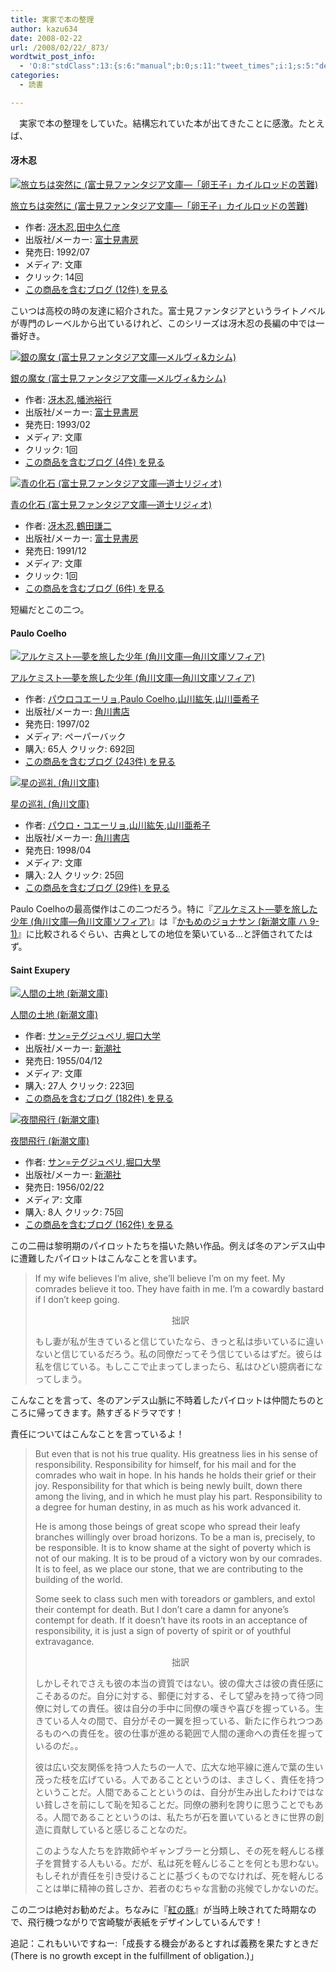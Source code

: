 ```yaml
---
title: 実家で本の整理
author: kazu634
date: 2008-02-22
url: /2008/02/22/_873/
wordtwit_post_info:
  - 'O:8:"stdClass":13:{s:6:"manual";b:0;s:11:"tweet_times";i:1;s:5:"delay";i:0;s:7:"enabled";i:1;s:10:"separation";s:2:"60";s:7:"version";s:3:"3.7";s:14:"tweet_template";b:0;s:6:"status";i:2;s:6:"result";a:0:{}s:13:"tweet_counter";i:2;s:13:"tweet_log_ids";a:1:{i:0;i:3757;}s:9:"hash_tags";a:0:{}s:8:"accounts";a:1:{i:0;s:7:"kazu634";}}'
categories:
  - 読書

---
```

<div class="section">
<p>
    　実家で本の整理をしていた。結構忘れていた本が出てきたことに感激。たとえば、
</p>
  
<h4>
    冴木忍
</h4>
  
<div class="hatena-asin-detail">
<a href="http://www.amazon.co.jp/dp/4829124474/?tag=hatena_st1-22&ascsubtag=d-7ibv" onclick="__gaTracker('send', 'event', 'outbound-article', 'http://www.amazon.co.jp/dp/4829124474/?tag=hatena_st1-22&ascsubtag=d-7ibv', '');"><img src="http://d.hatena.ne.jp/images/hatena_aws.gif" class="hatena-asin-detail-image" alt="旅立ちは突然に (富士見ファンタジア文庫―「卵王子」カイルロッドの苦難)" title="旅立ちは突然に (富士見ファンタジア文庫―「卵王子」カイルロッドの苦難)" /></a></p> 
    
<div class="hatena-asin-detail-info">
<p class="hatena-asin-detail-title">
<a href="http://www.amazon.co.jp/dp/4829124474/?tag=hatena_st1-22&ascsubtag=d-7ibv" onclick="__gaTracker('send', 'event', 'outbound-article', 'http://www.amazon.co.jp/dp/4829124474/?tag=hatena_st1-22&ascsubtag=d-7ibv', '旅立ちは突然に (富士見ファンタジア文庫―「卵王子」カイルロッドの苦難)');">旅立ちは突然に (富士見ファンタジア文庫―「卵王子」カイルロッドの苦難)</a>
</p>
      
<ul>
<li>
<span class="hatena-asin-detail-label">作者:</span> <a href="http://d.hatena.ne.jp/keyword/%BA%E3%CC%DA%C7%A6" onclick="__gaTracker('send', 'event', 'outbound-article', 'http://d.hatena.ne.jp/keyword/%BA%E3%CC%DA%C7%A6', '冴木忍');" class="keyword">冴木忍</a>,<a href="http://d.hatena.ne.jp/keyword/%C5%C4%C3%E6%B5%D7%BF%CE%C9%A7" onclick="__gaTracker('send', 'event', 'outbound-article', 'http://d.hatena.ne.jp/keyword/%C5%C4%C3%E6%B5%D7%BF%CE%C9%A7', '田中久仁彦');" class="keyword">田中久仁彦</a>
</li>
<li>
<span class="hatena-asin-detail-label">出版社/メーカー:</span> <a href="http://d.hatena.ne.jp/keyword/%C9%D9%BB%CE%B8%AB%BD%F1%CB%BC" onclick="__gaTracker('send', 'event', 'outbound-article', 'http://d.hatena.ne.jp/keyword/%C9%D9%BB%CE%B8%AB%BD%F1%CB%BC', '富士見書房');" class="keyword">富士見書房</a>
</li>
<li>
<span class="hatena-asin-detail-label">発売日:</span> 1992/07
</li>
<li>
<span class="hatena-asin-detail-label">メディア:</span> 文庫
</li>
<li>
<span class="hatena-asin-detail-label">クリック</span>: 14回
</li>
<li>
<a href="http://d.hatena.ne.jp/asin/4829124474" onclick="__gaTracker('send', 'event', 'outbound-article', 'http://d.hatena.ne.jp/asin/4829124474', 'この商品を含むブログ (12件) を見る');" target="_blank">この商品を含むブログ (12件) を見る</a>
</li>
</ul>
</div>
    
<div class="hatena-asin-detail-foot">
</div>
</div>
  
<p>
    こいつは高校の時の友達に紹介された。富士見ファンタジアというライトノベルが専門のレーベルから出ているけれど、このシリーズは冴木忍の長編の中では一番好き。
</p>
  
<div class="hatena-asin-detail">
<a href="http://www.amazon.co.jp/dp/4829124687/?tag=hatena_st1-22&ascsubtag=d-7ibv" onclick="__gaTracker('send', 'event', 'outbound-article', 'http://www.amazon.co.jp/dp/4829124687/?tag=hatena_st1-22&ascsubtag=d-7ibv', '');"><img src="http://d.hatena.ne.jp/images/hatena_aws.gif" class="hatena-asin-detail-image" alt="銀の魔女 (富士見ファンタジア文庫―メルヴィ&カシム)" title="銀の魔女 (富士見ファンタジア文庫―メルヴィ&カシム)" /></a></p> 
    
<div class="hatena-asin-detail-info">
<p class="hatena-asin-detail-title">
<a href="http://www.amazon.co.jp/dp/4829124687/?tag=hatena_st1-22&ascsubtag=d-7ibv" onclick="__gaTracker('send', 'event', 'outbound-article', 'http://www.amazon.co.jp/dp/4829124687/?tag=hatena_st1-22&ascsubtag=d-7ibv', '銀の魔女 (富士見ファンタジア文庫―メルヴィ&#038;カシム)');">銀の魔女 (富士見ファンタジア文庫―メルヴィ&カシム)</a>
</p>
      
<ul>
<li>
<span class="hatena-asin-detail-label">作者:</span> <a href="http://d.hatena.ne.jp/keyword/%BA%E3%CC%DA%C7%A6" onclick="__gaTracker('send', 'event', 'outbound-article', 'http://d.hatena.ne.jp/keyword/%BA%E3%CC%DA%C7%A6', '冴木忍');" class="keyword">冴木忍</a>,<a href="http://d.hatena.ne.jp/keyword/%C8%A8%C3%D3%CD%B5%B9%D4" onclick="__gaTracker('send', 'event', 'outbound-article', 'http://d.hatena.ne.jp/keyword/%C8%A8%C3%D3%CD%B5%B9%D4', '幡池裕行');" class="keyword">幡池裕行</a>
</li>
<li>
<span class="hatena-asin-detail-label">出版社/メーカー:</span> <a href="http://d.hatena.ne.jp/keyword/%C9%D9%BB%CE%B8%AB%BD%F1%CB%BC" onclick="__gaTracker('send', 'event', 'outbound-article', 'http://d.hatena.ne.jp/keyword/%C9%D9%BB%CE%B8%AB%BD%F1%CB%BC', '富士見書房');" class="keyword">富士見書房</a>
</li>
<li>
<span class="hatena-asin-detail-label">発売日:</span> 1993/02
</li>
<li>
<span class="hatena-asin-detail-label">メディア:</span> 文庫
</li>
<li>
<span class="hatena-asin-detail-label">クリック</span>: 1回
</li>
<li>
<a href="http://d.hatena.ne.jp/asin/4829124687" onclick="__gaTracker('send', 'event', 'outbound-article', 'http://d.hatena.ne.jp/asin/4829124687', 'この商品を含むブログ (4件) を見る');" target="_blank">この商品を含むブログ (4件) を見る</a>
</li>
</ul>
</div>
    
<div class="hatena-asin-detail-foot">
</div>
</div>
  
<div class="hatena-asin-detail">
<a href="http://www.amazon.co.jp/dp/482912413X/?tag=hatena_st1-22&ascsubtag=d-7ibv" onclick="__gaTracker('send', 'event', 'outbound-article', 'http://www.amazon.co.jp/dp/482912413X/?tag=hatena_st1-22&ascsubtag=d-7ibv', '');"><img src="http://d.hatena.ne.jp/images/hatena_aws.gif" class="hatena-asin-detail-image" alt="青の化石 (富士見ファンタジア文庫―道士リジィオ)" title="青の化石 (富士見ファンタジア文庫―道士リジィオ)" /></a></p> 
    
<div class="hatena-asin-detail-info">
<p class="hatena-asin-detail-title">
<a href="http://www.amazon.co.jp/dp/482912413X/?tag=hatena_st1-22&ascsubtag=d-7ibv" onclick="__gaTracker('send', 'event', 'outbound-article', 'http://www.amazon.co.jp/dp/482912413X/?tag=hatena_st1-22&ascsubtag=d-7ibv', '青の化石 (富士見ファンタジア文庫―道士リジィオ)');">青の化石 (富士見ファンタジア文庫―道士リジィオ)</a>
</p>
      
<ul>
<li>
<span class="hatena-asin-detail-label">作者:</span> <a href="http://d.hatena.ne.jp/keyword/%BA%E3%CC%DA%C7%A6" onclick="__gaTracker('send', 'event', 'outbound-article', 'http://d.hatena.ne.jp/keyword/%BA%E3%CC%DA%C7%A6', '冴木忍');" class="keyword">冴木忍</a>,<a href="http://d.hatena.ne.jp/keyword/%C4%E1%C5%C4%B8%AC%C6%F3" onclick="__gaTracker('send', 'event', 'outbound-article', 'http://d.hatena.ne.jp/keyword/%C4%E1%C5%C4%B8%AC%C6%F3', '鶴田謙二');" class="keyword">鶴田謙二</a>
</li>
<li>
<span class="hatena-asin-detail-label">出版社/メーカー:</span> <a href="http://d.hatena.ne.jp/keyword/%C9%D9%BB%CE%B8%AB%BD%F1%CB%BC" onclick="__gaTracker('send', 'event', 'outbound-article', 'http://d.hatena.ne.jp/keyword/%C9%D9%BB%CE%B8%AB%BD%F1%CB%BC', '富士見書房');" class="keyword">富士見書房</a>
</li>
<li>
<span class="hatena-asin-detail-label">発売日:</span> 1991/12
</li>
<li>
<span class="hatena-asin-detail-label">メディア:</span> 文庫
</li>
<li>
<span class="hatena-asin-detail-label">クリック</span>: 1回
</li>
<li>
<a href="http://d.hatena.ne.jp/asin/482912413X" onclick="__gaTracker('send', 'event', 'outbound-article', 'http://d.hatena.ne.jp/asin/482912413X', 'この商品を含むブログ (6件) を見る');" target="_blank">この商品を含むブログ (6件) を見る</a>
</li>
</ul>
</div>
    
<div class="hatena-asin-detail-foot">
</div>
</div>
  
<p>
    短編だとこの二つ。
</p>
  
<h4>
    Paulo Coelho
</h4>
  
<div class="hatena-asin-detail">
<a href="http://www.amazon.co.jp/dp/404275001X/?tag=hatena_st1-22&ascsubtag=d-7ibv" onclick="__gaTracker('send', 'event', 'outbound-article', 'http://www.amazon.co.jp/dp/404275001X/?tag=hatena_st1-22&ascsubtag=d-7ibv', '');"><img src="https://images-na.ssl-images-amazon.com/images/I/51GoJJj1UOL._SL160_.jpg" class="hatena-asin-detail-image" alt="アルケミスト―夢を旅した少年 (角川文庫―角川文庫ソフィア)" title="アルケミスト―夢を旅した少年 (角川文庫―角川文庫ソフィア)" /></a></p> 
    
<div class="hatena-asin-detail-info">
<p class="hatena-asin-detail-title">
<a href="http://www.amazon.co.jp/dp/404275001X/?tag=hatena_st1-22&ascsubtag=d-7ibv" onclick="__gaTracker('send', 'event', 'outbound-article', 'http://www.amazon.co.jp/dp/404275001X/?tag=hatena_st1-22&ascsubtag=d-7ibv', 'アルケミスト―夢を旅した少年 (角川文庫―角川文庫ソフィア)');">アルケミスト―夢を旅した少年 (角川文庫―角川文庫ソフィア)</a>
</p>
      
<ul>
<li>
<span class="hatena-asin-detail-label">作者:</span> <a href="http://d.hatena.ne.jp/keyword/%A5%D1%A5%A6%A5%ED%A5%B3%A5%A8%A1%BC%A5%EA%A5%E7" onclick="__gaTracker('send', 'event', 'outbound-article', 'http://d.hatena.ne.jp/keyword/%A5%D1%A5%A6%A5%ED%A5%B3%A5%A8%A1%BC%A5%EA%A5%E7', 'パウロコエーリョ');" class="keyword">パウロコエーリョ</a>,<a href="http://d.hatena.ne.jp/keyword/Paulo%20Coelho" onclick="__gaTracker('send', 'event', 'outbound-article', 'http://d.hatena.ne.jp/keyword/Paulo%20Coelho', 'Paulo Coelho');" class="keyword">Paulo Coelho</a>,<a href="http://d.hatena.ne.jp/keyword/%BB%B3%C0%EE%B9%C9%CC%F0" onclick="__gaTracker('send', 'event', 'outbound-article', 'http://d.hatena.ne.jp/keyword/%BB%B3%C0%EE%B9%C9%CC%F0', '山川紘矢');" class="keyword">山川紘矢</a>,<a href="http://d.hatena.ne.jp/keyword/%BB%B3%C0%EE%B0%A1%B4%F5%BB%D2" onclick="__gaTracker('send', 'event', 'outbound-article', 'http://d.hatena.ne.jp/keyword/%BB%B3%C0%EE%B0%A1%B4%F5%BB%D2', '山川亜希子');" class="keyword">山川亜希子</a>
</li>
<li>
<span class="hatena-asin-detail-label">出版社/メーカー:</span> <a href="http://d.hatena.ne.jp/keyword/%B3%D1%C0%EE%BD%F1%C5%B9" onclick="__gaTracker('send', 'event', 'outbound-article', 'http://d.hatena.ne.jp/keyword/%B3%D1%C0%EE%BD%F1%C5%B9', '角川書店');" class="keyword">角川書店</a>
</li>
<li>
<span class="hatena-asin-detail-label">発売日:</span> 1997/02
</li>
<li>
<span class="hatena-asin-detail-label">メディア:</span> ペーパーバック
</li>
<li>
<span class="hatena-asin-detail-label">購入</span>: 65人 <span class="hatena-asin-detail-label">クリック</span>: 692回
</li>
<li>
<a href="http://d.hatena.ne.jp/asin/404275001X" onclick="__gaTracker('send', 'event', 'outbound-article', 'http://d.hatena.ne.jp/asin/404275001X', 'この商品を含むブログ (243件) を見る');" target="_blank">この商品を含むブログ (243件) を見る</a>
</li>
</ul>
</div>
    
<div class="hatena-asin-detail-foot">
</div>
</div>
  
<div class="hatena-asin-detail">
<a href="http://www.amazon.co.jp/dp/4042750028/?tag=hatena_st1-22&ascsubtag=d-7ibv" onclick="__gaTracker('send', 'event', 'outbound-article', 'http://www.amazon.co.jp/dp/4042750028/?tag=hatena_st1-22&ascsubtag=d-7ibv', '');"><img src="https://images-na.ssl-images-amazon.com/images/I/51PQZEQ2XJL._SL160_.jpg" class="hatena-asin-detail-image" alt="星の巡礼 (角川文庫)" title="星の巡礼 (角川文庫)" /></a></p> 
    
<div class="hatena-asin-detail-info">
<p class="hatena-asin-detail-title">
<a href="http://www.amazon.co.jp/dp/4042750028/?tag=hatena_st1-22&ascsubtag=d-7ibv" onclick="__gaTracker('send', 'event', 'outbound-article', 'http://www.amazon.co.jp/dp/4042750028/?tag=hatena_st1-22&ascsubtag=d-7ibv', '星の巡礼 (角川文庫)');">星の巡礼 (角川文庫)</a>
</p>
      
<ul>
<li>
<span class="hatena-asin-detail-label">作者:</span> <a href="http://d.hatena.ne.jp/keyword/%A5%D1%A5%A6%A5%ED%A1%A6%A5%B3%A5%A8%A1%BC%A5%EA%A5%E7" onclick="__gaTracker('send', 'event', 'outbound-article', 'http://d.hatena.ne.jp/keyword/%A5%D1%A5%A6%A5%ED%A1%A6%A5%B3%A5%A8%A1%BC%A5%EA%A5%E7', 'パウロ・コエーリョ');" class="keyword">パウロ・コエーリョ</a>,<a href="http://d.hatena.ne.jp/keyword/%BB%B3%C0%EE%B9%C9%CC%F0" onclick="__gaTracker('send', 'event', 'outbound-article', 'http://d.hatena.ne.jp/keyword/%BB%B3%C0%EE%B9%C9%CC%F0', '山川紘矢');" class="keyword">山川紘矢</a>,<a href="http://d.hatena.ne.jp/keyword/%BB%B3%C0%EE%B0%A1%B4%F5%BB%D2" onclick="__gaTracker('send', 'event', 'outbound-article', 'http://d.hatena.ne.jp/keyword/%BB%B3%C0%EE%B0%A1%B4%F5%BB%D2', '山川亜希子');" class="keyword">山川亜希子</a>
</li>
<li>
<span class="hatena-asin-detail-label">出版社/メーカー:</span> <a href="http://d.hatena.ne.jp/keyword/%B3%D1%C0%EE%BD%F1%C5%B9" onclick="__gaTracker('send', 'event', 'outbound-article', 'http://d.hatena.ne.jp/keyword/%B3%D1%C0%EE%BD%F1%C5%B9', '角川書店');" class="keyword">角川書店</a>
</li>
<li>
<span class="hatena-asin-detail-label">発売日:</span> 1998/04
</li>
<li>
<span class="hatena-asin-detail-label">メディア:</span> 文庫
</li>
<li>
<span class="hatena-asin-detail-label">購入</span>: 2人 <span class="hatena-asin-detail-label">クリック</span>: 25回
</li>
<li>
<a href="http://d.hatena.ne.jp/asin/4042750028" onclick="__gaTracker('send', 'event', 'outbound-article', 'http://d.hatena.ne.jp/asin/4042750028', 'この商品を含むブログ (29件) を見る');" target="_blank">この商品を含むブログ (29件) を見る</a>
</li>
</ul>
</div>
    
<div class="hatena-asin-detail-foot">
</div>
</div>
  
<p>
    Paulo Coelhoの最高傑作はこの二つだろう。特に『<a href="http://d.hatena.ne.jp/asin/404275001X" onclick="__gaTracker('send', 'event', 'outbound-article', 'http://d.hatena.ne.jp/asin/404275001X', 'アルケミスト―夢を旅した少年 (角川文庫―角川文庫ソフィア)');">アルケミスト―夢を旅した少年 (角川文庫―角川文庫ソフィア)</a>』は『<a href="http://d.hatena.ne.jp/asin/4102159010" onclick="__gaTracker('send', 'event', 'outbound-article', 'http://d.hatena.ne.jp/asin/4102159010', 'かもめのジョナサン (新潮文庫 ハ 9-1)');">かもめのジョナサン (新潮文庫 ハ 9-1)</a>』に比較されるぐらい、古典としての地位を築いている…と評価されてたはず。
</p>
  
<h4>
    Saint Exupery
</h4>
  
<div class="hatena-asin-detail">
<a href="http://www.amazon.co.jp/dp/4102122028/?tag=hatena_st1-22&ascsubtag=d-7ibv" onclick="__gaTracker('send', 'event', 'outbound-article', 'http://www.amazon.co.jp/dp/4102122028/?tag=hatena_st1-22&ascsubtag=d-7ibv', '');"><img src="https://images-na.ssl-images-amazon.com/images/I/51V2136GP5L._SL160_.jpg" class="hatena-asin-detail-image" alt="人間の土地 (新潮文庫)" title="人間の土地 (新潮文庫)" /></a></p> 
    
<div class="hatena-asin-detail-info">
<p class="hatena-asin-detail-title">
<a href="http://www.amazon.co.jp/dp/4102122028/?tag=hatena_st1-22&ascsubtag=d-7ibv" onclick="__gaTracker('send', 'event', 'outbound-article', 'http://www.amazon.co.jp/dp/4102122028/?tag=hatena_st1-22&ascsubtag=d-7ibv', '人間の土地 (新潮文庫)');">人間の土地 (新潮文庫)</a>
</p>
      
<ul>
<li>
<span class="hatena-asin-detail-label">作者:</span> <a href="http://d.hatena.ne.jp/keyword/%A5%B5%A5%F3%3D%A5%C6%A5%B0%A5%B8%A5%E5%A5%DA%A5%EA" onclick="__gaTracker('send', 'event', 'outbound-article', 'http://d.hatena.ne.jp/keyword/%A5%B5%A5%F3%3D%A5%C6%A5%B0%A5%B8%A5%E5%A5%DA%A5%EA', 'サン=テグジュペリ');" class="keyword">サン=テグジュペリ</a>,<a href="http://d.hatena.ne.jp/keyword/%CB%D9%B8%FD%C2%E7%B3%D8" onclick="__gaTracker('send', 'event', 'outbound-article', 'http://d.hatena.ne.jp/keyword/%CB%D9%B8%FD%C2%E7%B3%D8', '堀口大学');" class="keyword">堀口大学</a>
</li>
<li>
<span class="hatena-asin-detail-label">出版社/メーカー:</span> <a href="http://d.hatena.ne.jp/keyword/%BF%B7%C4%AC%BC%D2" onclick="__gaTracker('send', 'event', 'outbound-article', 'http://d.hatena.ne.jp/keyword/%BF%B7%C4%AC%BC%D2', '新潮社');" class="keyword">新潮社</a>
</li>
<li>
<span class="hatena-asin-detail-label">発売日:</span> 1955/04/12
</li>
<li>
<span class="hatena-asin-detail-label">メディア:</span> 文庫
</li>
<li>
<span class="hatena-asin-detail-label">購入</span>: 27人 <span class="hatena-asin-detail-label">クリック</span>: 223回
</li>
<li>
<a href="http://d.hatena.ne.jp/asin/4102122028" onclick="__gaTracker('send', 'event', 'outbound-article', 'http://d.hatena.ne.jp/asin/4102122028', 'この商品を含むブログ (182件) を見る');" target="_blank">この商品を含むブログ (182件) を見る</a>
</li>
</ul>
</div>
    
<div class="hatena-asin-detail-foot">
</div>
</div>
  
<div class="hatena-asin-detail">
<a href="http://www.amazon.co.jp/dp/410212201X/?tag=hatena_st1-22&ascsubtag=d-7ibv" onclick="__gaTracker('send', 'event', 'outbound-article', 'http://www.amazon.co.jp/dp/410212201X/?tag=hatena_st1-22&ascsubtag=d-7ibv', '');"><img src="https://images-na.ssl-images-amazon.com/images/I/51hhXcnpzIL._SL160_.jpg" class="hatena-asin-detail-image" alt="夜間飛行 (新潮文庫)" title="夜間飛行 (新潮文庫)" /></a></p> 
    
<div class="hatena-asin-detail-info">
<p class="hatena-asin-detail-title">
<a href="http://www.amazon.co.jp/dp/410212201X/?tag=hatena_st1-22&ascsubtag=d-7ibv" onclick="__gaTracker('send', 'event', 'outbound-article', 'http://www.amazon.co.jp/dp/410212201X/?tag=hatena_st1-22&ascsubtag=d-7ibv', '夜間飛行 (新潮文庫)');">夜間飛行 (新潮文庫)</a>
</p>
      
<ul>
<li>
<span class="hatena-asin-detail-label">作者:</span> <a href="http://d.hatena.ne.jp/keyword/%A5%B5%A5%F3%3D%A5%C6%A5%B0%A5%B8%A5%E5%A5%DA%A5%EA" onclick="__gaTracker('send', 'event', 'outbound-article', 'http://d.hatena.ne.jp/keyword/%A5%B5%A5%F3%3D%A5%C6%A5%B0%A5%B8%A5%E5%A5%DA%A5%EA', 'サン=テグジュペリ');" class="keyword">サン=テグジュペリ</a>,<a href="http://d.hatena.ne.jp/keyword/%CB%D9%B8%FD%C2%E7%D5%DC" onclick="__gaTracker('send', 'event', 'outbound-article', 'http://d.hatena.ne.jp/keyword/%CB%D9%B8%FD%C2%E7%D5%DC', '堀口大學');" class="keyword">堀口大學</a>
</li>
<li>
<span class="hatena-asin-detail-label">出版社/メーカー:</span> <a href="http://d.hatena.ne.jp/keyword/%BF%B7%C4%AC%BC%D2" onclick="__gaTracker('send', 'event', 'outbound-article', 'http://d.hatena.ne.jp/keyword/%BF%B7%C4%AC%BC%D2', '新潮社');" class="keyword">新潮社</a>
</li>
<li>
<span class="hatena-asin-detail-label">発売日:</span> 1956/02/22
</li>
<li>
<span class="hatena-asin-detail-label">メディア:</span> 文庫
</li>
<li>
<span class="hatena-asin-detail-label">購入</span>: 8人 <span class="hatena-asin-detail-label">クリック</span>: 75回
</li>
<li>
<a href="http://d.hatena.ne.jp/asin/410212201X" onclick="__gaTracker('send', 'event', 'outbound-article', 'http://d.hatena.ne.jp/asin/410212201X', 'この商品を含むブログ (162件) を見る');" target="_blank">この商品を含むブログ (162件) を見る</a>
</li>
</ul>
</div>
    
<div class="hatena-asin-detail-foot">
</div>
</div>
  
<p>
    この二冊は黎明期のパイロットたちを描いた熱い作品。例えば冬のアンデス山中に遭難したパイロットはこんなことを言います。
</p>
  
<blockquote>
<p>
      If my wife believes I&#8217;m alive, she&#8217;ll believe I&#8217;m on my feet. My comrades believe it too. They have faith in me. I&#8217;m a cowardly bastard if I don&#8217;t keep going.
</p>
    
<p>
<center>
        拙訳
</center>
</p>
    
<p>
      もし妻が私が生きていると信じていたなら、きっと私は歩いているに違いないと信じているだろう。私の同僚だってそう信じているはずだ。彼らは私を信じている。もしここで止まってしまったら、私はひどい臆病者になってしまう。
</p>
</blockquote>
  
<p>
    こんなことを言って、冬のアンデス山脈に不時着したパイロットは仲間たちのところに帰ってきます。熱すぎるドラマです！
</p>
  
<p>
    責任についてはこんなことを言っているよ！
</p>
  
<blockquote>
<p>
      But even that is not his true quality. His greatness lies in his sense of responsibility. Responsibility for himself, for his mail and for the comrades who wait in hope. In his hands he holds their grief or their joy. Responsibility for that which is being newly built, down there among the living, and in which he must play his part. Responsibility to a degree for human destiny, in as much as his work advanced it.
</p>
    
<p>
      He is among those beings of great scope who spread their leafy branches willingly over broad horizons. To be a man is, precisely, to be responsible. It is to know shame at the sight of poverty which is not of our making. It is to be proud of a victory won by our comrades. It is to feel, as we place our stone, that we are contributing to the building of the world.
</p>
    
<p>
      Some seek to class such men with toreadors or gamblers, and extol their contempt for death. But I don&#8217;t care a damn for anyone&#8217;s contempt for death. If it doesn&#8217;t have its roots in an acceptance of responsibility, it is just a sign of poverty of spirit or of youthful extravagance.
</p>
    
<p>
<center>
        拙訳
</center>
</p>
    
<p>
      しかしそれでさえも彼の本当の資質ではない。彼の偉大さは彼の責任感にこそあるのだ。自分に対する、郵便に対する、そして望みを持って待つ同僚に対しての責任。彼は自分の手中に同僚の嘆きや喜びを握っている。生きている人々の間で、自分がその一翼を担っている、新たに作られつつあるものへの責任を。彼の仕事が進める範囲で人間の運命への責任を握っているのだ。。
</p>
    
<p>
      彼は広い交友関係を持つ人たちの一人で、広大な地平線に進んで葉の生い茂った枝を広げている。人であることというのは、まさしく、責任を持つということだ。人間であることというのは、自分が生み出したわけではない貧しさを前にして恥を知ることだ。同僚の勝利を誇りに思うことでもある。人間であることというのは、私たちが石を置いているときに世界の創造に貢献していると感じることなのだ。
</p>
    
<p>
      このような人たちを詐欺師やギャンブラーと分類し、その死を軽んじる様子を賞賛する人もいる。だが、私は死を軽んじることを何とも思わない。もしそれが責任を引き受けることに基づくものでなければ、死を軽んじることは単に精神の貧しさか、若者のむちゃな言動の兆候でしかないのだ。
</p>
</blockquote>
  
<p>
    この二つは絶対お勧めだよ。ちなみに『<a href="http://ja.wikipedia.org/wiki/%E7%B4%85%E3%81%AE%E8%B1%9A" onclick="__gaTracker('send', 'event', 'outbound-article', 'http://ja.wikipedia.org/wiki/%E7%B4%85%E3%81%AE%E8%B1%9A', '紅の豚');" target="_blank">紅の豚</a>』が当時上映されてた時期なので、飛行機つながりで宮崎駿が表紙をデザインしているんです！
</p>
  
<p>
    追記：これもいいですねー:「成長する機会があるとすれば義務を果たすときだ (There is no growth except in the fulfillment of obligation.)」
</p>
</div>

